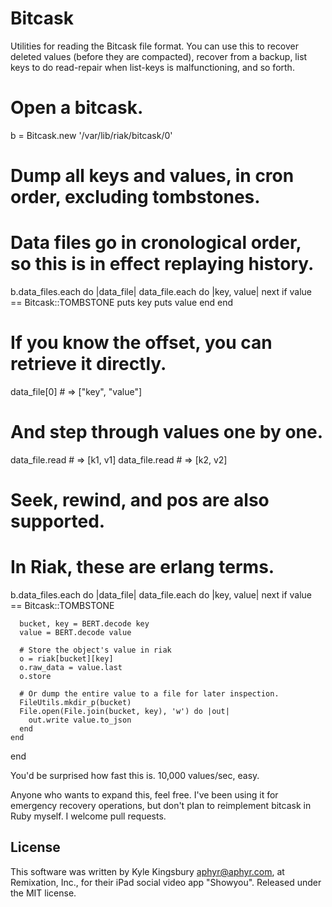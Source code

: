 Bitcask
=======

Utilities for reading the Bitcask file format. You can use this to recover
deleted values (before they are compacted), recover from a backup, list keys
to do read-repair when list-keys is malfunctioning, and so forth.

  # Open a bitcask.
  b = Bitcask.new '/var/lib/riak/bitcask/0'

  # Dump all keys and values, in cron order, excluding tombstones.
  # Data files go in cronological order, so this is in effect replaying history.
  b.data_files.each do |data_file|
    data_file.each do |key, value|
      next if value == Bitcask::TOMBSTONE
      puts key
      puts value
    end
  end

  # If you know the offset, you can retrieve it directly.
  data_file[0] # => ["key", "value"]

  # And step through values one by one.
  data_file.read # => [k1, v1]
  data_file.read # => [k2, v2]

  # Seek, rewind, and pos are also supported.

  # In Riak, these are erlang terms.
  b.data_files.each do |data_file|
    data_file.each do |key, value|
      next if value == Bitcask::TOMBSTONE

      bucket, key = BERT.decode key
      value = BERT.decode value

      # Store the object's value in riak
      o = riak[bucket][key]
      o.raw_data = value.last
      o.store

      # Or dump the entire value to a file for later inspection.
      FileUtils.mkdir_p(bucket)
      File.open(File.join(bucket, key), 'w') do |out|
        out.write value.to_json
      end
    end
  end

You'd be surprised how fast this is. 10,000 values/sec, easy.

Anyone who wants to expand this, feel free. I've been using it for emergency
recovery operations, but don't plan to reimplement bitcask in Ruby myself. I
welcome pull requests.

License
-------

This software was written by Kyle Kingsbury <aphyr@aphyr.com>, at Remixation,
Inc., for their iPad social video app "Showyou". Released under the MIT
license.

